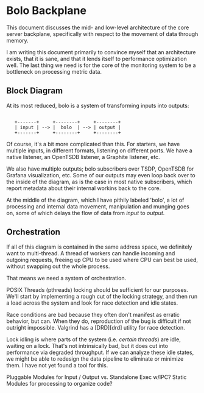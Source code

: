 Bolo Backplane
==============

This document discusses the mid- and low-level architecture of the
core server backplane, specifically with respect to the movement
of data through memory.

I am writing this document primarily to convince myself that an
architecture exists, that it is sane, and that it lends itself to
performance optimization well.  The last thing we need is for the
core of the monitoring system to be a bottleneck on processing
metric data.

Block Diagram
-------------

At its most reduced, bolo is a system of transforming inputs into
outputs:

```

   +-------+     +--------+     +--------+
   | input | --> |  bolo  | --> | output |
   +-------+     +--------+     +--------+

```

Of course, it's a bit more complicated than this.  For starters,
we have multiple inputs, in different formats, listening on
different ports.  We have a native listener, an OpenTSDB listener,
a Graphite listener, etc.

We also have multiple outputs; bolo subscribers over TSDP,
OpenTSDB for Grafana visualization, etc.  Some of our outputs may
even loop back over to the inside of the diagram, as is the case
in most native subscribers, which report metadata about their
internal workins back to the core.

At the middle of the diagram, which I have pithily labeled 'bolo',
a lot of processing and internal data movement, manipulation and
munging goes on, some of which delays the flow of data from
_input_ to _output_.


Orchestration
-------------

If all of this diagram is contained in the same address space, we
definitely want to multi-thread.  A thread of workers can handle
incoming and outgoing requests, freeing up CPU to be used where
CPU can best be used, without swapping out the whole process.

That means we need a system of orchestration.

POSIX Threads (pthreads) locking should be sufficient for our
purposes.  We'll start by implementing a rough cut of the locking
strategy, and then run a load across the system and look for race
detection and idle states.

Race conditions are bad because they often don't manifest as
erratic behavior, but can.  When they do, reproduction of the bug
is difficult if not outright impossible.  Valgrind has a
[DRD][drd] utility for race detection.

Lock idling is where parts of the system (i.e. _certain threads_)
are idle, waiting on a lock.  That's not intrinsically bad, but it
does cut into performance via degraded throughput.  If we can
analyze these idle states, we might be able to redesign the data
pipeline to eliminate or minimize them.  I have not yet found a
tool for this.





Pluggable Modules for Input / Output vs. Standalone Exec w/IPC?
Static Modules for processing to organize code?
